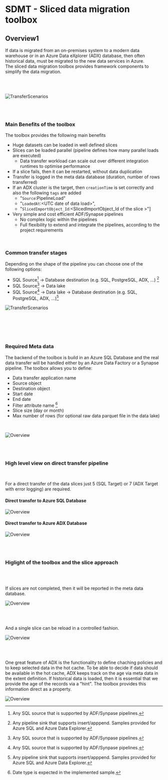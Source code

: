
# SDMT - Sliced data migration toolbox

## Overview1

If data is migrated from an on-premises system to a modern data warehouse or in an Azure Data eXplorer (ADX) database, then often historical data, must be migrated to the new data services in Azure. </br>
The sliced data migration toolbox provides framework components to simplify the data migration.

</br>
</br>

![TransferScenarios](images/SDMT_Iceberg.png "Iceberg")


</br>
</br>

### Main Benefits of the toolbox

The toolbox provides the following main benefits

 * Huge datasets can be loaded in well defined slices
 * Slices can be loaded parallel (pipeline defines how many parallel loads are executed)
   * Data transfer workload can scale out over different integration runtimes to optimise performance
 * If a slice fails, then it can be restarted, without data duplication
 * Transfer is logged in the meta data database (duration, number of rows transferred)
 * If an ADX cluster is the target, then `creationTime` is set correctly and also the following `tags` are added 
   * "`Source`:PipelineLoad"
   * "`LoadedAt`:\<UTC date of data load\>",
   * "`SlicedImportObject_Id`:\<SlicedImportObject_Id of the slice \>"] 
 * Very simple and cost efficient ADF/Synapse pipelines
   * No complex logic within the pipelines
   * Full flexibility to extend and integrate the pipelines, according to the project requirements 


</br>

### Common transfer stages

Depending on the shape of the pipeline you can choose one of the following options:
 * SQL Source[^1] -> Database destination (e.g. SQL, PostgreSQL, ADX, ...) [^2] 
 * SQL Source[^1] -> Data lake  
 * SQL Source[^1] -> Data lake -> Database destination (e.g. SQL, PostgreSQL, ADX, ...)[^2] 
 
![TransferScenarios](images/SDMT_TransferScenarios.png "Supported transfer scenarios")


</br>
</br>


[^1]: Any SQL source that is supported by ADF/Synpase pipelines. 
[^2]: Any pipeline sink that supports insert/apppend. Samples provided for Azure SQL and Azure Data Explorer.
[^3]: Date type is expected in the implemented sample. 

</br>
</br>

### Required Meta data

The backend of the toolbox is build in an Azure SQL Database and the real data transfer will be handled either by an Azure Data Factory or a Synapse pipeline.
The toolbox allows you to define:
 * Data transfer application name
 * Source object
 * Destination object
 * Start date 
 * End date
 * Filter attribute name [^3]
 * Slice size (day or month)
 * Max number of rows (for optional raw data parquet file in the data lake)

</br>

![Overview](images/SDMT_Overview.png "Overview")

</br>
</br>



### High level view on direct transfer pipeline

</br>

For a direct transfer of the data slices just 5 (SQL Target) or 7 (ADX Target with error logging) are required.

#### Direct transfer to Azure SQL Database

![Overview](images/SDMT_DirectTransferToSQL.png "DirectTransferToSQL")

#### Direct transfer to Azure ADX Database

![Overview](images/SDMT_DirectTransferToADX.png "DirectTransferToADX")

</br>
</br>


### Higlight of the toolbox and the slice approach

</br>
</br>

If slices are not completed, then it will be reported in the meta data database.

![Overview](images/SDMT_LoadFailed.png "Failed load")


</br>
</br>

And a single slice can be reload in a controlled fashion.

![Overview](images/SDMT_LoadSliceReload.png "Failed slice reload")


</br>
</br>

One great feature of ADX is the functionality to define chaching policies and to keep selected data in the hot cache. To be able to decide if data should be available in the hot cache, ADX keeps track on the age via meta data in the extent definition. If historical data is loaded, then it is essential that we provide the age of the records via a "hint". The toolbox provides this information direct as a property. 

![Overview](images/SDMT_LoadADX.png "Additional meta data")






